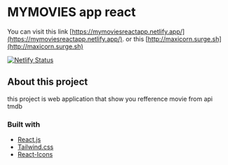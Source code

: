 # MYMOVIES app react

You can visit this link [https://mymoviesreactapp.netlify.app/](https://mymoviesreactapp.netlify.app/).
or this [http://maxicorn.surge.sh](http://maxicorn.surge.sh)

[![Netlify Status](https://api.netlify.com/api/v1/badges/3c900a8a-dffe-4696-8aae-3b5bb324288a/deploy-status)](https://app.netlify.com/sites/mymoviesreactapp/deploys)

## About this project

this project is web application that show you refference movie from api tmdb

### Built with

* [React.js](https://reactjs.org/)
* [Tailwind.css](https://tailwindcss.com/)
* [React-Icons](https://react-icons.github.io/react-icons/)
